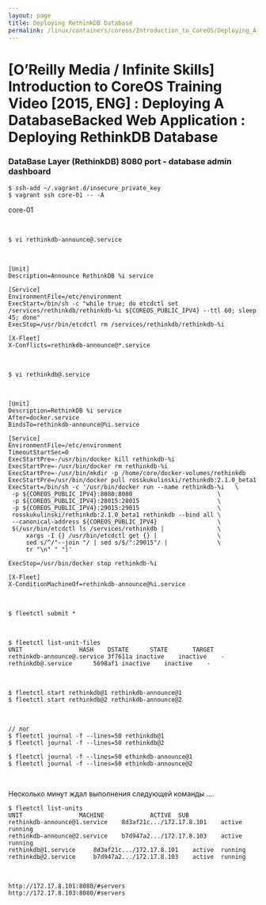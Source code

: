 ```yaml
---
layout: page
title: Deploying RethinkDB Database
permalink: /linux/containers/coreos/Introduction_to_CoreOS/Deploying_A_DatabaseBacked_Web_Application/Deploying_RethinkDB_Database/
---
```



# [O’Reilly Media / Infinite Skills] Introduction to CoreOS Training Video [2015, ENG] : Deploying A DatabaseBacked Web Application : Deploying RethinkDB Database



### DataBase Layer (RethinkDB) 8080 port - database admin dashboard


    $ ssh-add ~/.vagrant.d/insecure_private_key
    $ vagrant ssh core-01 -- -A


core-01

<br/>

    $ vi rethinkdb-announce@.service

<br/>

    [Unit]
    Description=Announce RethinkDB %i service

    [Service]
    EnvironmentFile=/etc/environment
    ExecStart=/bin/sh -c "while true; do etcdctl set /services/rethinkdb/rethinkdb-%i ${COREOS_PUBLIC_IPV4} --ttl 60; sleep 45; done"
    ExecStop=/usr/bin/etcdctl rm /services/rethinkdb/rethinkdb-%i

    [X-Fleet]
    X-Conflicts=rethinkdb-announce@*.service

<br/>

    $ vi rethinkdb@.service

<br/>

    [Unit]
    Description=RethinkDB %i service
    After=docker.service
    BindsTo=rethinkdb-announce@%i.service

    [Service]
    EnvironmentFile=/etc/environment
    TimeoutStartSec=0
    ExecStartPre=-/usr/bin/docker kill rethinkdb-%i
    ExecStartPre=-/usr/bin/docker rm rethinkdb-%i
    ExecStartPre=-/usr/bin/mkdir -p /home/core/docker-volumes/rethinkdb
    ExecStartPre=/usr/bin/docker pull rosskukulinski/rethinkdb:2.1.0_beta1
    ExecStart=/bin/sh -c '/usr/bin/docker run --name rethinkdb-%i   \
     -p ${COREOS_PUBLIC_IPV4}:8080:8080                        \
     -p ${COREOS_PUBLIC_IPV4}:28015:28015                      \
     -p ${COREOS_PUBLIC_IPV4}:29015:29015                      \
     rosskukulinski/rethinkdb:2.1.0_beta1 rethinkdb --bind all \
     --canonical-address ${COREOS_PUBLIC_IPV4}                 \
     $(/usr/bin/etcdctl ls /services/rethinkdb |               \
         xargs -I {} /usr/bin/etcdctl get {} |                 \
         sed s/^/"--join "/ | sed s/$/":29015"/ |              \
         tr "\n" " ")'

    ExecStop=/usr/bin/docker stop rethinkdb-%i

    [X-Fleet]
    X-ConditionMachineOf=rethinkdb-announce@%i.service


<br/>

    $ fleetctl submit *


<br/>

    $ fleetctl list-unit-files
    UNIT				HASH	DSTATE		STATE		TARGET
    rethinkdb-announce@.service	3f7611a	inactive	inactive	-
    rethinkdb@.service		5698af1	inactive	inactive	-


<br/>

    $ fleetctl start rethinkdb@1 rethinkdb-announce@1
    $ fleetctl start rethinkdb@2 rethinkdb-announce@2




<br/>

    // лог
    $ fleetctl journal -f --lines=50 rethinkdb@1
    $ fleetctl journal -f --lines=50 rethinkdb@2

    $ fleetctl journal -f --lines=50 ethinkdb-announce@1
    $ fleetctl journal -f --lines=50 ethinkdb-announce@2

<br/>

Несколько минут ждал выполнения следующей команды ....

    $ fleetctl list-units
    UNIT				MACHINE				ACTIVE	SUB
    rethinkdb-announce@1.service	8d3af21c.../172.17.8.101	active	running
    rethinkdb-announce@2.service	b7d947a2.../172.17.8.103	active	running
    rethinkdb@1.service		8d3af21c.../172.17.8.101	active	running
    rethinkdb@2.service		b7d947a2.../172.17.8.103	active	running

<br/>

    http://172.17.8.101:8080/#servers
    http://172.17.8.103:8080/#servers
